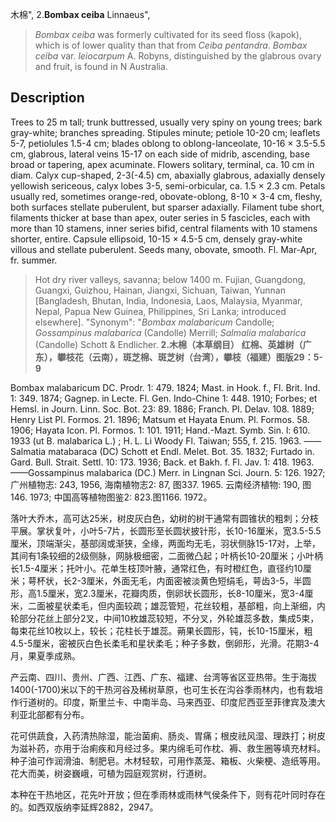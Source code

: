 木棉",
2.**Bombax ceiba** Linnaeus",

> *Bombax ceiba* was formerly cultivated for its seed floss (kapok), which is of lower quality than that from *Ceiba pentandra*. *Bombax ceiba* var. *leiocarpum* A. Robyns, distinguished by the glabrous ovary and fruit, is found in N Australia.

## Description
Trees to 25 m tall; trunk buttressed, usually very spiny on young trees; bark gray-white; branches spreading. Stipules minute; petiole 10-20 cm; leaflets 5-7, petiolules 1.5-4 cm; blades oblong to oblong-lanceolate, 10-16 × 3.5-5.5 cm, glabrous, lateral veins 15-17 on each side of midrib, ascending, base broad or tapering, apex acuminate. Flowers solitary, terminal, ca. 10 cm in diam. Calyx cup-shaped, 2-3(-4.5) cm, abaxially glabrous, adaxially densely yellowish sericeous, calyx lobes 3-5, semi-orbicular, ca. 1.5 × 2.3 cm. Petals usually red, sometimes orange-red, obovate-oblong, 8-10 × 3-4 cm, fleshy, both surfaces stellate puberulent, but sparser adaxially. Filament tube short, filaments thicker at base than apex, outer series in 5 fascicles, each with more than 10 stamens, inner series bifid, central filaments with 10 stamens shorter, entire. Capsule ellipsoid, 10-15 × 4.5-5 cm, densely gray-white villous and stellate puberulent. Seeds many, obovate, smooth. Fl. Mar-Apr, fr. summer.

> Hot dry river valleys, savanna; below 1400 m. Fujian, Guangdong, Guangxi, Guizhou, Hainan, Jiangxi, Sichuan, Taiwan, Yunnan [Bangladesh, Bhutan, India, Indonesia, Laos, Malaysia, Myanmar, Nepal, Papua New Guinea, Philippines, Sri Lanka; introduced elsewhere].
  "Synonym": "*Bombax malabaricum* Candolle; *Gossampinus malabarica* (Candolle) Merrill; *Salmalia malabarica* (Candolle) Schott &amp; Endlicher.
**2.木棉（本草纲目） 红棉、英雄树（广东），攀枝花（云南），斑芝棉、斑芝树（台湾），攀枝（福建）图版29：5-9**

Bombax malabaricum DC. Prodr. 1: 479. 1824; Mast. in Hook. f., Fl. Brit. Ind. 1: 349. 1874; Gagnep. in Lecte. Fl. Gen. Indo-Chine 1: 448. 1910; Forbes; et Hemsl. in Journ. Linn. Soc. Bot. 23: 89. 1886; Franch. Pl. Delav. 108. 1889; Henry List Pl. Formos. 21. 1896; Matsum et Hayata Enum. Pl. Formos. 58. 1906; Hayata Icon. Pl. Formos. 1: 101. 1911; Hand.-Mazt. Symb. Sin. l: 610. 1933 (ut B. malabarica L.) ; H. L. Li Woody Fl. Taiwan; 555, f. 215. 1963. ——Salmatia matabaraca (DC) Schott et Endl. Melet. Bot. 35. 1832; Furtado in. Gard. Bull. Strait. Settl. 10: 173. 1936; Back. et Bakh. f. Fl. Jav. 1: 418. 1963.——Gossampinus malabarica (DC.) Merr. in Lingnan Sci. Journ. 5: 126. 1927; 广州植物志: 243, 1956, 海南植物志2: 87, 图337. 1965. 云南经济植物: 190, 图146. 1973; 中国高等植物图鉴2: 823.图1166. 1972。

落叶大乔木，高可达25米，树皮灰白色，幼树的树干通常有圆锥状的粗刺；分枝平展。掌状复叶，小叶5-7片，长圆形至长圆状披针形，长10-16厘米，宽3.5-5.5厘米，顶端渐尖，基部阔或渐狭，全缘，两面均无毛，羽状侧脉15-17对，上举，其间有1条较细的2级侧脉，网脉极细密，二面微凸起；叶柄长10-20厘米；小叶柄长1.5-4厘米；托叶小。花单生枝顶叶腋，通常红色，有时橙红色，直径约10厘米；萼杯状，长2-3厘米，外面无毛，内面密被淡黄色短绢毛，萼齿3-5，半圆形，高1.5厘米，宽2.3厘米，花瓣肉质，倒卵状长圆形，长8-10厘米，宽3-4厘米，二面被星状柔毛，但内面较疏；雄蕊管短，花丝较粗，基部粗，向上渐细，内轮部分花丝上部分2叉，中间10枚雄蕊较短，不分叉，外轮雄蕊多数，集成5束，每束花丝10枚以上，较长；花柱长于雄蕊。蒴果长圆形，钝，长10-15厘米，粗4.5-5厘米，密被灰白色长柔毛和星状柔毛；种子多数，倒卵形，光滑。花期3-4月，果夏季成熟。

产云南、四川、贵州、广西、江西、广东、福建、台湾等省区亚热带。生于海拔1400(-1700)米以下的干热河谷及稀树草原，也可生长在沟谷季雨林内，也有栽培作行道树的。印度，斯里兰卡、中南半岛、马来西亚、印度尼西亚至菲律宾及澳大利亚北部都有分布。

花可供蔬食，入药清热除湿，能治菌痢、肠炎、胃痛；根皮祛风湿、理跌打；树皮为滋补药，亦用于治痢疾和月经过多。果内绵毛可作枕、褥、救生圈等填充材料。种子油可作润滑油、制肥皂。木材轻软，可用作蒸笼、箱板、火柴梗、造纸等用。花大而美，树姿巍峨，可植为园庭观赏树，行道树。

本种在干热地区，花先叶开放；但在季雨林或雨林气侯条件下，则有花叶同时存在的。如西双版纳李延辉2882，2947。
